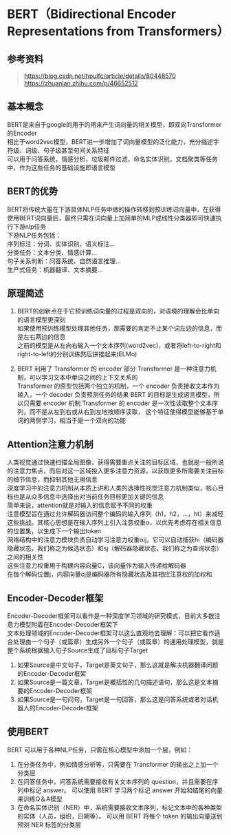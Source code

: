 # BERT（Bidirectional Encoder Representations from Transformers）

## 参考资料
> https://blog.csdn.net/hpulfc/article/details/80448570
> https://zhuanlan.zhihu.com/p/46652512


## 基本概念
BERT是来自于google的用于的用来产生词向量的相关模型，即双向Transformer的Encoder  
相比于word2vec模型，BERT进一步增加了词向量模型的泛化能力，充分描述字符级、词级、句子级甚至句间关系特征  
可以用于问答系统，情感分析，垃圾邮件过滤，命名实体识别，文档聚类等任务中，作为这些任务的基础设施即语言模型  


## BERT的优势
BERT将传统大量在下游具体NLP任务中做的操作转移到预训练词向量中，在获得使用BERT词向量后，最终只需在词向量上加简单的MLP或线性分类器即可快速执行下游nlp任务  
下游NLP任务包括：  
序列标注：分词、实体识别、语义标注...  
分类任务：文本分类、情感计算...  
句子关系判断：问答系统、自然语言推理...  
生产式任务：机器翻译、文本摘要...  


## 原理简述
1. BERT的创新点在于它预训练词向量的过程是双向的，对语境的理解会比单向的语言模型更深刻  
如果使用预训练模型处理其他任务，那需要的肯定不止某个词左边的信息，而是左右两边的信息  
之前的模型是从左向右输入一个文本序列(word2vec)，或者将left-to-right和right-to-left的分别训练然后拼接起来(ELMo)  


2. BERT 利用了 Transformer 的 encoder 部分
Transformer 是一种注意力机制，可以学习文本中单词之间的上下文关系的  
Transformer 的原型包括两个独立的机制，一个 encoder 负责接收文本作为输入，一个 decoder 负责预测任务的结果
BERT 的目标是生成语言模型，所以只需要 encoder 机制
Transformer 的 encoder 是一次性读取整个文本序列，而不是从左到右或从右到左地按顺序读取，
这个特征使得模型能够基于单词的两侧学习，相当于是一个双向的功能

## Attention注意力机制
人类视觉通过快速扫描全局图像，获得需要重点关注的目标区域，也就是一般所说的注意力焦点，而后对这一区域投入更多注意力资源，以获取更多所需要关注目标的细节信息，而抑制其他无用信息  
深度学习中的注意力机制从本质上讲和人类的选择性视觉注意力机制类似，核心目标也是从众多信息中选择出对当前任务目标更加关键的信息  
简单来说，attention就是对输入的信息赋予不同的权重  
注意模型旨在通过允许解码器访问整个编码的输入序列（h1，h2，…，ht）来减轻这些挑战。其核心思想是在输入序列上引入注意权重α，以优先考虑存在相关信息的位置集，以生成下一个输出token  
网络结构中的注意力模块负责自动学习注意力权重αij，它可以自动捕获hi（编码器隐藏状态，我们称之为候选状态）和sj（解码器隐藏状态，我们称之为查询状态）之间的相关性  
这些注意力权重用于构建内容向量C，该向量作为输入传递给解码器  
在每个解码位置j，内容向量cj是编码器所有隐藏状态及其相应注意权的加权和  

## Encoder-Decoder框架
Encoder-Decoder框架可以看作是一种深度学习领域的研究模式，目前大多数注意力模型附着在Encoder-Decoder框架下  
文本处理领域的Encoder-Decoder框架可以这么直观地去理解：可以把它看作适合处理由一个句子（或篇章）生成另外一个句子（或篇章）的通用处理模型，就是整个系统根据输入句子Source生成了目标句子Target
1. 如果Source是中文句子，Target是英文句子，那么这就是解决机器翻译问题的Encoder-Decoder框架  
2. 如果Source是一篇文章，Target是概括性的几句描述语句，那么这是文本摘要的Encoder-Decoder框架  
3. 如果Source是一句问句，Target是一句回答，那么这是问答系统或者对话机器人的Encoder-Decoder框架    

## 使用BERT
BERT 可以用于各种NLP任务，只需在核心模型中添加一个层，例如：  
1. 在分类任务中，例如情感分析等，只需要在 Transformer 的输出之上加一个分类层  
2. 在问答任务中，问答系统需要接收有关文本序列的 question，并且需要在序列中标记 answer。 可以使用 BERT 学习两个标记 answer 开始和结尾的向量来训练Q＆A模型  
3. 在命名实体识别（NER）中，系统需要接收文本序列，标记文本中的各种类型的实体（人员，组织，日期等）。 可以用 BERT 将每个 token 的输出向量送到预测 NER 标签的分类层  
